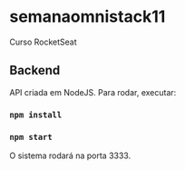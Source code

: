 # semanaomnistack11
Curso RocketSeat


## Backend
API criada em NodeJS.
Para rodar, executar:

### `npm install`
### `npm start`

O sistema rodará na porta 3333.
